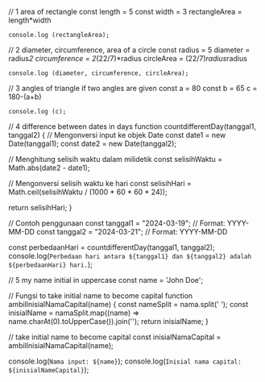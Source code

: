 // 1 area of rectangle
    const length = 5
    const width = 3
    rectangleArea = length*width

    console.log (rectangleArea);


// 2 diameter, circumference, area of a circle
    const radius = 5
    diameter = radius*2
    circumference = 2*(22/7)*radius
    circleArea = (22/7)*radius*radius

    console.log (diameter, circumference, circleArea);


// 3 angles of triangle if two angles are given
    const a = 80
    const b = 65
    c = 180-(a+b)

    console.log (c);



// 4 difference between dates in days
  function countdifferentDay(tanggal1, tanggal2) {
  // Mengonversi input ke objek Date
  const date1 = new Date(tanggal1);
  const date2 = new Date(tanggal2);

  // Menghitung selisih waktu dalam milidetik
  const selisihWaktu = Math.abs(date2 - date1);

  // Mengonversi selisih waktu ke hari
  const selisihHari = Math.ceil(selisihWaktu / (1000 * 60 * 60 * 24));

  return selisihHari;
  }

  // Contoh penggunaan
  const tanggal1 = "2024-03-19"; // Format: YYYY-MM-DD
  const tanggal2 = "2024-03-21"; // Format: YYYY-MM-DD

  const perbedaanHari = countdifferentDay(tanggal1, tanggal2);
  console.log(`Perbedaan hari antara ${tanggal1} dan ${tanggal2} adalah ${perbedaanHari} hari.`);



// 5 my name initial in uppercase
  const name = 'John Doe';

  // Fungsi to take initial name to become capital
  function ambilInisialNamaCapital(name) {
  const nameSplit = nama.split(' ');
  const inisialName = namaSplit.map((name) => name.charAt(0).toUpperCase()).join('');
  return inisialName;
}

// take initial name to become capital
  const inisialNamaCapital = ambilInisialNamaCapital(name);

  console.log(`Nama input: ${name}`);
  console.log(`Inisial nama capital: ${inisialNameCapital}`);
